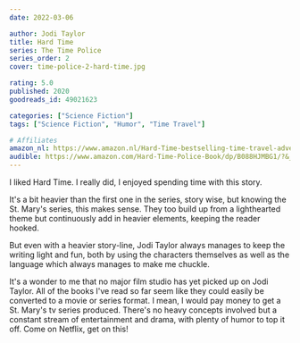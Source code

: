 ```yaml
---
date: 2022-03-06

author: Jodi Taylor
title: Hard Time
series: The Time Police
series_order: 2
cover: time-police-2-hard-time.jpg

rating: 5.0
published: 2020
goodreads_id: 49021623

categories: ["Science Fiction"]
tags: ["Science Fiction", "Humor", "Time Travel"]

# Affiliates
amazon_nl: https://www.amazon.nl/Hard-Time-bestselling-time-travel-adventure-ebook/dp/B081CHQFQT/?&_encoding=UTF8&tag=sofielambre0f-21&linkCode=ur2&linkId=417aa6aaafdfd0588fa6138e018e1aa3&camp=247&creative=1211
audible: https://www.amazon.com/Hard-Time-Police-Book/dp/B088HJMBG1/?&_encoding=UTF8&tag=bramvandenbus-20&linkCode=ur2&linkId=ad5849e4a950161ad91d30fcdccbaf8f&camp=1789&creative=9325
---
```


I liked Hard Time. I really did, I enjoyed spending time with this story.

<!--more-->

It's a bit heavier than the first one in the series, story wise, but knowing the St. Mary's series, this makes sense. They too build up from a lighthearted theme but continuously add in heavier elements, keeping the reader hooked.

But even with a heavier story-line, Jodi Taylor always manages to keep the writing light and fun, both by using the characters themselves as well as the language which always manages to make me chuckle.

It's a wonder to me that no major film studio has yet picked up on Jodi Taylor. All of the books I've read so far seem like they could easily be converted to a movie or series format. I mean, I would pay money to get a St. Mary's tv series produced. There's no heavy concepts involved but a constant stream of entertainment and drama, with plenty of humor to top it off. Come on Netflix, get on this!
